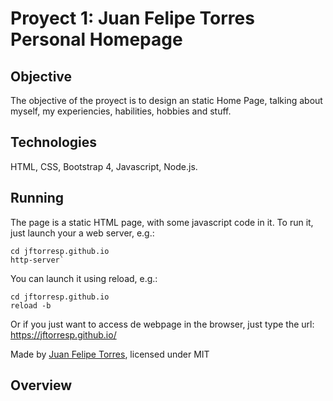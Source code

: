 # Proyect 1: Juan Felipe Torres Personal Homepage
## Objective <br>
The objective of the proyect is to design an static Home Page, talking about myself, my experiencies, habilities, hobbies and stuff. <br>
## Technologies <br>
HTML, CSS, Bootstrap 4, Javascript, Node.js.
## Running

The page is a static HTML page, with some javascript code in it. To run it, just launch your a web server, e.g.:
 
 ```
 cd jftorresp.github.io
 http-server`
 ```
 
 You can launch it using reload, e.g.:
 
 ```
 cd jftorresp.github.io
 reload -b
 ```
 Or if you just want to access de webpage in the browser, just type the url: https://jftorresp.github.io/
  
 Made by [Juan Felipe Torres](jftorresp.github.io), licensed under MIT
 
## Overview

